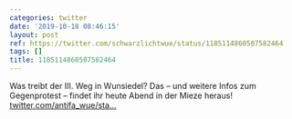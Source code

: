 ```yaml
---
categories: twitter
date: '2019-10-18 08:46:15'
layout: post
ref: https://twitter.com/schwarzlichtwue/status/1185114860507582464
tags: []
title: 1185114860507582464
---
```

Was treibt der III. Weg in Wunsiedel? Das – und weitere Infos zum Gegenprotest – findet ihr heute Abend in der Mieze heraus! [twitter.com/antifa_wue/sta…](https://twitter.com/antifa_wue/status/1185114336324399105) 